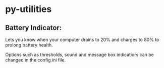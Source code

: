 # py-utilities

## Battery Indicator:

Lets you know when your computer drains to 20% and charges to 80% to prolong battery health.

Options such as thresholds, sound and message box indicatiors can be changed in the config.ini file.
